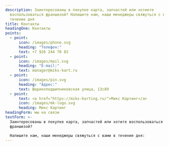 ```yaml
---
description: Заинтересованы в покупке карта, запчастей или хотиете
  воспользоваться франшизой? Напишите нам, наши менеджеры свяжуться с вами в
  течение дня
title: Контакты
headingOne: Контакты
points:
  - point:
      icon: /images/phone.svg
      heading: "Телефон:"
      text: +7 926 244 70 83
  - point:
      icon: /images/mail.svg
      heading: "E-mail:"
      text: manager@miks-kart.ru
  - point:
      icon: /images/pin.svg
      heading: "Адрес:"
      text: Шарикоподшипниковская улица, 13с89
  - point:
      text: <a href="https://miks-karting.ru/">Микс Картинг</a>
      icon: /images/mk-logo.svg
      heading: Микс Картинг
headingForm: мы на связи
textForm: >-
  Заинтересованы в покупке карта, запчастей или хотите воспользоваться
  франшизой?

  Напишите нам, наши менеджеры свяжуться с вами в течение дня:
---
```

